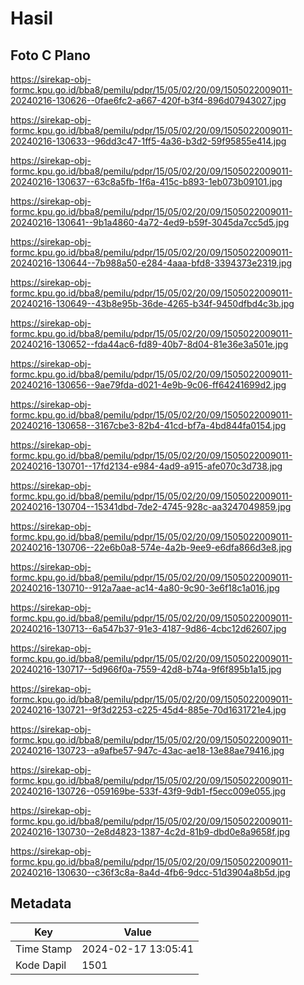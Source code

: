 # Hasil

## Foto C Plano

https://sirekap-obj-formc.kpu.go.id/bba8/pemilu/pdpr/15/05/02/20/09/1505022009011-20240216-130626--0fae6fc2-a667-420f-b3f4-896d07943027.jpg

https://sirekap-obj-formc.kpu.go.id/bba8/pemilu/pdpr/15/05/02/20/09/1505022009011-20240216-130633--96dd3c47-1ff5-4a36-b3d2-59f95855e414.jpg

https://sirekap-obj-formc.kpu.go.id/bba8/pemilu/pdpr/15/05/02/20/09/1505022009011-20240216-130637--63c8a5fb-1f6a-415c-b893-1eb073b09101.jpg

https://sirekap-obj-formc.kpu.go.id/bba8/pemilu/pdpr/15/05/02/20/09/1505022009011-20240216-130641--9b1a4860-4a72-4ed9-b59f-3045da7cc5d5.jpg

https://sirekap-obj-formc.kpu.go.id/bba8/pemilu/pdpr/15/05/02/20/09/1505022009011-20240216-130644--7b988a50-e284-4aaa-bfd8-3394373e2319.jpg

https://sirekap-obj-formc.kpu.go.id/bba8/pemilu/pdpr/15/05/02/20/09/1505022009011-20240216-130649--43b8e95b-36de-4265-b34f-9450dfbd4c3b.jpg

https://sirekap-obj-formc.kpu.go.id/bba8/pemilu/pdpr/15/05/02/20/09/1505022009011-20240216-130652--fda44ac6-fd89-40b7-8d04-81e36e3a501e.jpg

https://sirekap-obj-formc.kpu.go.id/bba8/pemilu/pdpr/15/05/02/20/09/1505022009011-20240216-130656--9ae79fda-d021-4e9b-9c06-ff64241699d2.jpg

https://sirekap-obj-formc.kpu.go.id/bba8/pemilu/pdpr/15/05/02/20/09/1505022009011-20240216-130658--3167cbe3-82b4-41cd-bf7a-4bd844fa0154.jpg

https://sirekap-obj-formc.kpu.go.id/bba8/pemilu/pdpr/15/05/02/20/09/1505022009011-20240216-130701--17fd2134-e984-4ad9-a915-afe070c3d738.jpg

https://sirekap-obj-formc.kpu.go.id/bba8/pemilu/pdpr/15/05/02/20/09/1505022009011-20240216-130704--15341dbd-7de2-4745-928c-aa3247049859.jpg

https://sirekap-obj-formc.kpu.go.id/bba8/pemilu/pdpr/15/05/02/20/09/1505022009011-20240216-130706--22e6b0a8-574e-4a2b-9ee9-e6dfa866d3e8.jpg

https://sirekap-obj-formc.kpu.go.id/bba8/pemilu/pdpr/15/05/02/20/09/1505022009011-20240216-130710--912a7aae-ac14-4a80-9c90-3e6f18c1a016.jpg

https://sirekap-obj-formc.kpu.go.id/bba8/pemilu/pdpr/15/05/02/20/09/1505022009011-20240216-130713--6a547b37-91e3-4187-9d86-4cbc12d62607.jpg

https://sirekap-obj-formc.kpu.go.id/bba8/pemilu/pdpr/15/05/02/20/09/1505022009011-20240216-130717--5d966f0a-7559-42d8-b74a-9f6f895b1a15.jpg

https://sirekap-obj-formc.kpu.go.id/bba8/pemilu/pdpr/15/05/02/20/09/1505022009011-20240216-130721--9f3d2253-c225-45d4-885e-70d1631721e4.jpg

https://sirekap-obj-formc.kpu.go.id/bba8/pemilu/pdpr/15/05/02/20/09/1505022009011-20240216-130723--a9afbe57-947c-43ac-ae18-13e88ae79416.jpg

https://sirekap-obj-formc.kpu.go.id/bba8/pemilu/pdpr/15/05/02/20/09/1505022009011-20240216-130726--059169be-533f-43f9-9db1-f5ecc009e055.jpg

https://sirekap-obj-formc.kpu.go.id/bba8/pemilu/pdpr/15/05/02/20/09/1505022009011-20240216-130730--2e8d4823-1387-4c2d-81b9-dbd0e8a9658f.jpg

https://sirekap-obj-formc.kpu.go.id/bba8/pemilu/pdpr/15/05/02/20/09/1505022009011-20240216-130630--c36f3c8a-8a4d-4fb6-9dcc-51d3904a8b5d.jpg


## Metadata

| Key        | Value               |
| ---------- | ------------------- |
| Time Stamp | 2024-02-17 13:05:41 |
| Kode Dapil | 1501                |



